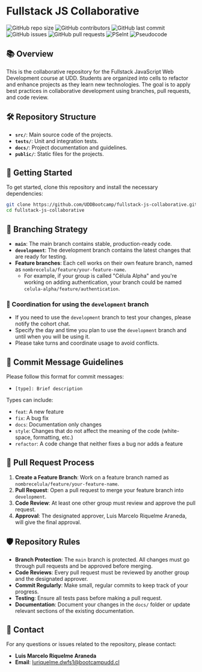 # Fullstack JS Collaborative

![GitHub repo size](https://img.shields.io/github/repo-size/UDDBootcamp/fullstack-js-collaborative)
![GitHub contributors](https://img.shields.io/github/contributors/UDDBootcamp/fullstack-js-collaborative)
![GitHub last commit](https://img.shields.io/github/last-commit/UDDBootcamp/fullstack-js-collaborative)
![GitHub issues](https://img.shields.io/github/issues/UDDBootcamp/fullstack-js-collaborative)
![GitHub pull requests](https://img.shields.io/github/issues-pr/UDDBootcamp/fullstack-js-collaborative)
![PSeInt](https://img.shields.io/badge/pseudocode-PSeInt-blue?logo=data:image/png;base64,iVBORw0KGgoAAAANSUhEUgAAAAUAAAAFCAYAAACNbyblAAAAHElEQVQI12P4//8/w38GIAXDIBKE0DHxgljNBAAO9TXL0Y4OHwAAAABJRU5ErkJggg==)
![Pseudocode](https://img.shields.io/badge/language-Pseudocode-yellow)

## 📚 Overview

This is the collaborative repository for the Fullstack JavaScript Web Development course at UDD. Students are organized into cells to refactor and enhance projects as they learn new technologies. The goal is to apply best practices in collaborative development using branches, pull requests, and code review.

## 🛠️ Repository Structure

- **`src/`**: Main source code of the projects.
- **`tests/`**: Unit and integration tests.
- **`docs/`**: Project documentation and guidelines.
- **`public/`**: Static files for the projects.

## 🚀 Getting Started

To get started, clone this repository and install the necessary dependencies:

```bash
git clone https://github.com/UDDBootcamp/fullstack-js-collaborative.git
cd fullstack-js-collaborative
```

## 🔀 Branching Strategy

- **`main`**: The main branch contains stable, production-ready code.
- **`development`**: The development branch contains the latest changes that are ready for testing.
- **Feature branches**: Each cell works on their own feature branch, named as `nombrecelula/feature/your-feature-name`. 
  - For example, if your group is called "Célula Alpha" and you're working on adding authentication, your branch could be named `celula-alpha/feature/authentication`.

### 📢 Coordination for using the `development` branch

- If you need to use the `development` branch to test your changes, please notify the cohort chat.
- Specify the day and time you plan to use the `development` branch and until when you will be using it.
- Please take turns and coordinate usage to avoid conflicts.

## 📝 Commit Message Guidelines

Please follow this format for commit messages:

- `[type]: Brief description`

Types can include:
- `feat`: A new feature
- `fix`: A bug fix
- `docs`: Documentation only changes
- `style`: Changes that do not affect the meaning of the code (white-space, formatting, etc.)
- `refactor`: A code change that neither fixes a bug nor adds a feature

## 🔄 Pull Request Process

1. **Create a Feature Branch**: Work on a feature branch named as `nombrecelula/feature/your-feature-name`.
2. **Pull Request**: Open a pull request to merge your feature branch into `development`.
3. **Code Review**: At least one other group must review and approve the pull request.
4. **Approval**: The designated approver, Luis Marcelo Riquelme Araneda, will give the final approval.

## 🛡️ Repository Rules

- **Branch Protection**: The `main` branch is protected. All changes must go through pull requests and be approved before merging.
- **Code Reviews**: Every pull request must be reviewed by another group and the designated approver.
- **Commit Regularly**: Make small, regular commits to keep track of your progress.
- **Testing**: Ensure all tests pass before making a pull request.
- **Documentation**: Document your changes in the `docs/` folder or update relevant sections of the existing documentation.

## 🔗 Contact

For any questions or issues related to the repository, please contact:

- **Luis Marcelo Riquelme Araneda**
- **Email**: luriquelme.dwfs1@bootcampudd.cl
